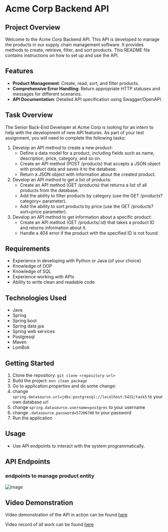 # Acme Corp Backend API
## Project Overview
Welcome to the Acme Corp Backend API. This API is developed to manage the products in our supply chain management software. It provides methods to create, retrieve, filter, and sort products. This README file contains instructions on how to set up and use the API.

## Features
- **Product Management**: Create, read, sort, and filter products.
- **Comprehensive Error Handling**: Return appropriate HTTP statuses and messages for different scenarios.
- **API Documentation**: Detailed API specification using Swagger/OpenAPI.

## Task Overview
The Senior Back-End Developer at Acme Corp is looking for an intern to help with the development of new API features. As part of your test assignment, you will need to complete the following tasks:

1. Develop an API method to create a new product:
    - Define a data model for a product, including fields such as name, description, price, category, and so on.
    - Create an API method (POST /products) that accepts a JSON object with product data and saves it to the database.
    - Return a JSON object with information about the created product.
2. Develop an API method to get a list of products:
    - Create an API method (GET /products) that returns a list of all products from the database.
    - Add the ability to filter products by category (use the GET /products?category= parameter).
    - Add the ability to sort products by price (use the GET /products?sort=price parameter).
3. Develop an API method to get information about a specific product:
    - Create an API method (GET /products/:id) that takes a product ID and returns information about it.
    - Handle a 404 error if the product with the specified ID is not found.

## Requirements
- Experience in developing with Python or Java (of your choice)
- Knowledge of OOP
- Knowledge of SQL
- Experience working with APIs
- Ability to write clean and readable code

## Technologies Used

- Java
- Spring
- Spring boot
- Spring data jpa
- Spring web services
- Postgresql
- Maven
- LomBok

## Getting Started

1. Clone the repository: `git clone <repository-url>`
2. Build the project: `mvn clean package`
3. Go to application.properties and do some change:
4. change `spring.datasource.url=jdbc:postgresql://localhost:5432/task5` to your own database url
5. change `spring.datasource.username=postgres` to your username
6. change `.datasource.password=57206700` to your password
7. Run the application

## Usage
- Use API endpoints to interact with the system programmatically.
 

## API Endpoints
### endpoints to manage product entity
![image](https://github.com/b410asakura/final-task/assets/73512839/6de825ee-597b-409f-af6d-fcab868d6997)


## Video Demonstration

Video demonstration of the API in action can be found [here](https://drive.google.com/file/d/1nC7e-JlS46T9RceEIUyO3mxOWGhHw41a/view?usp=sharing)

Video record of all work can be found [here](https://drive.google.com/file/d/10TbbaoJcH1b19_LmDmj-FRMovoc4BcbH/view?usp=sharing)
